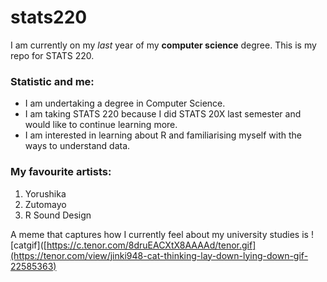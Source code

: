 # stats220

I am currently on my *last* year of my **computer science** degree. This is my repo for STATS 220. 

### Statistic and me:

- I am undertaking a degree in Computer Science.
- I am taking STATS 220 because I did STATS 20X last semester and would like to continue learning more.
- I am interested in learning about R and familiarising myself with the ways to understand data.

### My favourite artists:

1. Yorushika
2. Zutomayo
3. R Sound Design


A meme that captures how I currently feel about my university studies is ![catgif]([https://c.tenor.com/8druEACXtX8AAAAd/tenor.gif](https://tenor.com/view/jinki948-cat-thinking-lay-down-lying-down-gif-22585363)
